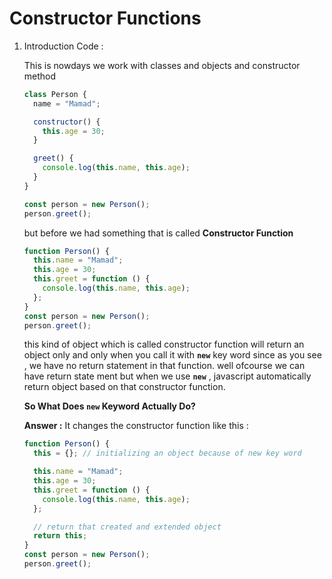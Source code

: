 # Constructor Functions

1. Introduction Code :

   This is nowdays we work with classes and objects and constructor method

   ```javascript
   class Person {
     name = "Mamad";

     constructor() {
       this.age = 30;
     }

     greet() {
       console.log(this.name, this.age);
     }
   }

   const person = new Person();
   person.greet();
   ```

   but before we had something that is called **Constructor Function**

   ```javascript
   function Person() {
     this.name = "Mamad";
     this.age = 30;
     this.greet = function () {
       console.log(this.name, this.age);
     };
   }
   const person = new Person();
   person.greet();
   ```

   this kind of object which is called constructor function will return an object only and only when you call it with **`new`** key word since as you see , we have no return statement in that function.
   well ofcourse we can have return state ment but when we use **`new`** , javascript automatically return object based on that constructor function.

   **So What Does `new` Keyword Actually Do?**

   **Answer :** It changes the constructor function like this :

   ```javascript
   function Person() {
     this = {}; // initializing an object because of new key word

     this.name = "Mamad";
     this.age = 30;
     this.greet = function () {
       console.log(this.name, this.age);
     };

     // return that created and extended object
     return this;
   }
   const person = new Person();
   person.greet();
   ```

